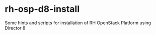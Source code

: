 # rh-osp-d8-install
Some hints and scripts for installation of RH OpenStack Platform using Director 8
